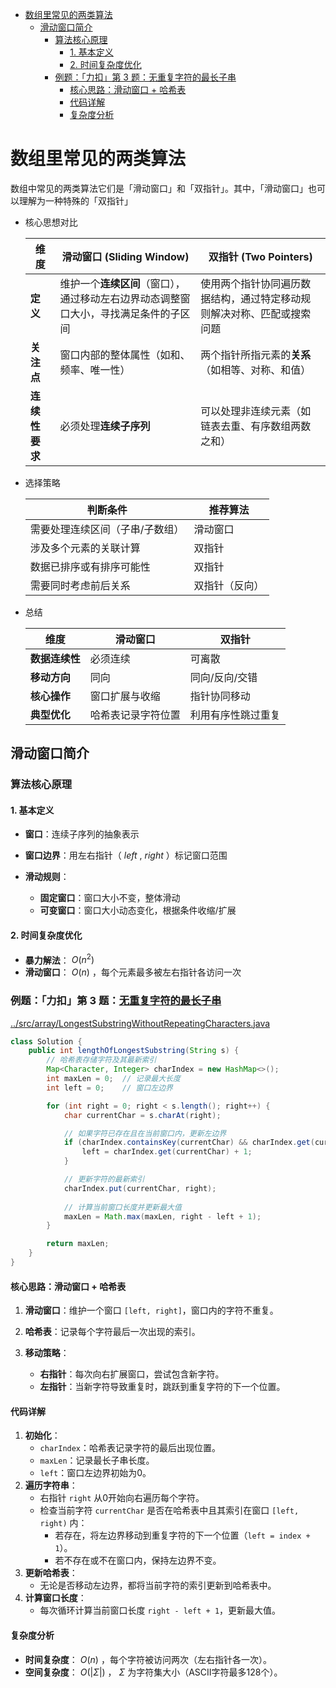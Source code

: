 <!-- TOC -->
* [数组里常见的两类算法](#数组里常见的两类算法)
  * [滑动窗口简介](#滑动窗口简介)
    * [算法核心原理](#算法核心原理)
      * [1. 基本定义](#1-基本定义)
      * [2. 时间复杂度优化](#2-时间复杂度优化)
    * [例题：「力扣」第 3 题：无重复字符的最长子串](#例题力扣第-3-题无重复字符的最长子串)
      * [核心思路：滑动窗口 + 哈希表](#核心思路滑动窗口--哈希表)
      * [代码详解](#代码详解)
      * [复杂度分析](#复杂度分析)
<!-- TOC -->

# 数组里常见的两类算法

数组中常见的两类算法它们是「滑动窗口」和「双指针」。其中，「滑动窗口」也可以理解为一种特殊的「双指针」

* 核心思想对比

    | **维度**    | **滑动窗口 (Sliding Window)**                    | **双指针 (Two Pointers)**              |
    |-----------|----------------------------------------------|-------------------------------------|
    | **定义**    | 维护一个**连续区间**（窗口），通过移动左右边界动态调整窗口大小，寻找满足条件的子区间 | 使用两个指针协同遍历数据结构，通过特定移动规则解决对称、匹配或搜索问题 |
    | **关注点**   | 窗口内部的整体属性（如和、频率、唯一性）                         | 两个指针所指元素的**关系**（如相等、对称、和值）          |
    | **连续性要求** | 必须处理**连续子序列**                                | 可以处理非连续元素（如链表去重、有序数组两数之和）           |

* 选择策略
 
    | 判断条件             | 推荐算法    |
    |------------------|---------|
    | 需要处理连续区间（子串/子数组） | 滑动窗口    |
    | 涉及多个元素的关联计算      | 双指针     |
    | 数据已排序或有排序可能性     | 双指针     |
    | 需要同时考虑前后关系       | 双指针（反向） |

* 总结

    | 维度        | 滑动窗口      | 双指针       |
    |-----------|-----------|-----------|
    | **数据连续性** | 必须连续      | 可离散       |
    | **移动方向**  | 同向        | 同向/反向/交错  |
    | **核心操作**  | 窗口扩展与收缩   | 指针协同移动    |
    | **典型优化**  | 哈希表记录字符位置 | 利用有序性跳过重复 |

## 滑动窗口简介

### 算法核心原理

#### 1. 基本定义

* **窗口**：连续子序列的抽象表示

* **窗口边界**：用左右指针（ $left$ , $right$ ）标记窗口范围

* **滑动规则**：

  * **固定窗口**：窗口大小不变，整体滑动
  * **可变窗口**：窗口大小动态变化，根据条件收缩/扩展

#### 2. 时间复杂度优化

* **暴力解法**： $O(n^2)$
* **滑动窗口**： $O(n)$ ，每个元素最多被左右指针各访问一次

### 例题：「力扣」第 3 题：[无重复字符的最长子串](https://leetcode.cn/problems/longest-substring-without-repeating-characters/)

[../src/array/LongestSubstringWithoutRepeatingCharacters.java](../src/array/LongestSubstringWithoutRepeatingCharacters.java)

```java
class Solution {
    public int lengthOfLongestSubstring(String s) {
        // 哈希表存储字符及其最新索引
        Map<Character, Integer> charIndex = new HashMap<>();
        int maxLen = 0;  // 记录最大长度
        int left = 0;    // 窗口左边界

        for (int right = 0; right < s.length(); right++) {
            char currentChar = s.charAt(right);

            // 如果字符已存在且在当前窗口内，更新左边界
            if (charIndex.containsKey(currentChar) && charIndex.get(currentChar) >= left) {
                left = charIndex.get(currentChar) + 1;
            }

            // 更新字符的最新索引
            charIndex.put(currentChar, right);
            
            // 计算当前窗口长度并更新最大值
            maxLen = Math.max(maxLen, right - left + 1);
        }

        return maxLen;
    }
}
```

#### 核心思路：滑动窗口 + 哈希表

1. **滑动窗口**：维护一个窗口 `[left, right]`，窗口内的字符不重复。

2. **哈希表**：记录每个字符最后一次出现的索引。

3. **移动策略**：

   * **右指针**：每次向右扩展窗口，尝试包含新字符。
   * **左指针**：当新字符导致重复时，跳跃到重复字符的下一个位置。

#### 代码详解

1. **初始化**：
   * `charIndex`：哈希表记录字符的最后出现位置。
   * `maxLen`：记录最长子串长度。
   * `left`：窗口左边界初始为0。
2. **遍历字符串**：
   * 右指针 `right` 从0开始向右遍历每个字符。
   * 检查当前字符 `currentChar` 是否在哈希表中且其索引在窗口 `[left, right)` 内：
     * 若存在，将左边界移动到重复字符的下一个位置（`left = index + 1`）。
     * 若不存在或不在窗口内，保持左边界不变。
3. **更新哈希表**：
   * 无论是否移动左边界，都将当前字符的索引更新到哈希表中。
4. **计算窗口长度**：
   * 每次循环计算当前窗口长度 `right - left + 1`，更新最大值。

#### 复杂度分析

* **时间复杂度**： $O(n)$ ，每个字符被访问两次（左右指针各一次）。
* **空间复杂度**： $O(|\Sigma|)$ ， $\Sigma$ 为字符集大小（ASCII字符最多128个）。

